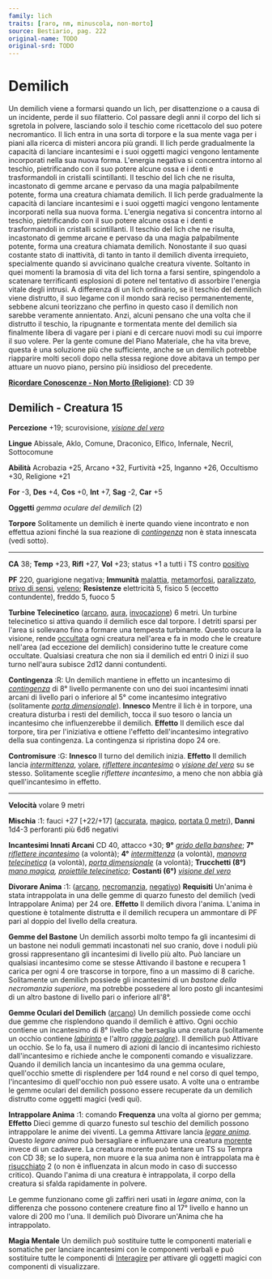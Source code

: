 ```yaml
---
family: lich
traits: [raro, nm, minuscola, non-morto]
source: Bestiario, pag. 222
original-name: TODO
original-srd: TODO
---
```


# Demilich

Un demilich viene a formarsi quando un lich, per disattenzione o a causa di un
incidente, perde il suo filatterio. Col passare degli anni il corpo del lich si
sgretola in polvere, lasciando solo il teschio come ricettacolo del suo potere
necromantico. Il lich entra in una sorta di torpore e la sua mente vaga per i
piani alla ricerca di misteri ancora più grandi. Il lich perde gradualmente la
capacità di lanciare incantesimi e i suoi oggetti magici vengono lentamente
incorporati nella sua nuova forma. L'energia negativa si concentra intorno al
teschio, pietrificando con il suo potere alcune ossa e i denti e trasformandoli
in cristalli scintillanti. Il teschio del lich che ne risulta, incastonato di
gemme arcane e pervaso da una magia palpabilmente potente, forma una creatura
chiamata demilich. Il lich perde gradualmente la capacità di lanciare
incantesimi e i suoi oggetti magici vengono lentamente incorporati nella sua
nuova forma. L'energia negativa si concentra intorno al teschio, pietrificando
con il suo potere alcune ossa e i denti e trasformandoli in cristalli
scintillanti. Il teschio del lich che ne risulta, incastonato di gemme arcane e
pervaso da una magia palpabilmente potente, forma una creatura chiamata
demilich. Nonostante il suo quasi costante stato di inattività, di tanto in
tanto il demilich diventa irrequieto, specialmente quando si avvicinano qualche
creatura vivente. Soltanto in quei momenti la bramosia di vita del lich torna a
farsi sentire, spingendolo a scatenare terrificanti esplosioni di potere nel
tentativo di assorbire l'energia vitale degli intrusi. A differenza di un lich
ordinario, se il teschio del demilich viene distrutto, il suo legame con il
mondo sarà reciso permanentemente, sebbene alcuni teorizzano che perfino in
questo caso il demilich non sarebbe veramente annientato. Anzi, alcuni pensano
che una volta che il distrutto il teschio, la ripugnante e tormentata mente del
demilich sia finalmente libera di vagare per i piani e di cercare nuovi modi su
cui imporre il suo volere. Per la gente comune del Piano Materiale, che ha vita
breve, questa è una soluzione più che sufficiente, anche se un demilich potrebbe
riapparire molti secoli dopo nella stessa regione dove abitava un tempo per
attuare un nuovo piano, persino più insidioso del precedente.

**[Ricordare Conoscenze - Non Morto (Religione)](/azioni/abilita/ricordare-conoscenze)**:
CD 39

## Demilich - Creatura 15

**Percezione** +19; scurovisione,
_[visione del vero](/incantesimi/visione-del-vero)_

**Lingue** Abissale, Aklo, Comune, Draconico, Elfico, Infernale, Necril,
Sottocomune

**Abilità** Acrobazia +25, Arcano +32, Furtività +25, Inganno +26, Occultismo
+30, Religione +21

**For** -3, **Des** +4, **Cos** +0, **Int** +7, **Sag** -2, **Car** +5

**Oggetti** _gemma oculare del demilich_ (2)

**Torpore** Solitamente un demilich è inerte quando viene incontrato e non
effettua azioni finché la sua reazione di
_[contingenza](/incantesimi/contingenza)_ non è stata innescata (vedi sotto).

---

**CA** 38; **Temp** +23, **Rifl** +27, **Vol** +23; status +1 a tutti i TS
contro [positivo](/tratti/positivo)

**PF** 220, guarigione negativa; **Immunità** [malattia](/tratti/monaco),
[metamorfosi](/tratti/metamorfosi), [paralizzato](/condizioni/paralizzato),
[privo di sensi](/condizioni/privo-di-sensi), [veleno](/tratti/veleno);
**Resistenze** elettricità 5, fisico 5 (eccetto contundente), freddo 5, fuoco 5

**Turbine Telecinetico** ([arcano](/tratti/arcano), [aura](/tratti/aura),
[invocazione](/tratti/invocazione)) 6 metri. Un turbine telecinetico si attiva
quando il demilich esce dal torpore. I detriti sparsi per l'area si sollevano
fino a formare una tempesta turbinante. Questo oscura la visione, rende
[occultata](/condizioni/occultato) ogni creatura nell'area e fa in modo che le
creature nell'area (ad eccezione del demilich) considerino tutte le creature
come occultate. Qualsiasi creatura che non sia il demilich ed entri 0 inizi il
suo turno nell'aura subisce 2d12 danni contundenti.

**Contingenza** :R: Un demilich mantiene in effetto un incantesimo di
_[contingenza](/incantesimi/contingenza)_ di 8° livello permanente con uno dei
suoi incantesimi innati arcani di livello pari o inferiore al 5° come
incantesimo integrativo (solitamente
_[porta dimensionale](/incantesimi/porta-dimensionale)_). **Innesco** Mentre il
lich è in torpore, una creatura disturba i resti del demilich, tocca il suo
tesoro o lancia un incantesimo che influenzerebbe il demilich. **Effetto** II
demilich esce dal torpore, tira per l'iniziativa e ottiene l'effetto
dell'incantesimo integrativo della sua contingenza. La contingenza si ripristina
dopo 24 ore.

**Contromisure** :G: **Innesco** Il turno del demilich inizia. **Effetto** Il
demilich lancia _[intermittenza](/incantesimi/intermittenza)_,
[volare](/incantesimi/volare),
_[riflettere incantesimo](/incantesimi/riflettere-incantesimo)_ o
_[visione del vero](/incantesimi/visione-del-vero)_ su se stesso. Solitamente
sceglie _riflettere incantesimo_, a meno che non abbia già quell'incantesimo in
effetto.

---

**Velocità** volare 9 metri

**Mischia** :1: fauci +27 \[+22/+17] ([accurata](/tratti/accurata),
[magico](/tratti/magico), [portata 0 metri](/tratti/portata)), **Danni** 1d4-3
perforanti più 6d6 negativi

**Incantesimi Innati Arcani** CD 40, attacco +30; **9°**
_[grido della banshee](/incantesimi/grido-della-banshee)_; **7°**
_[riflettere incantesimo](/incantesimi/riflettere-incantesimo)_ (a volontà);
**4°** _[intermittenza](/incantesimi/intermittenza)_ (a volontà),
_[manovra telecinetica](/incantesimi/manovra-telecinetica)_ (a volontà),
_[porta dimensionale](/incantesimi/porta-dimensionale)_ (a volontà);
**Trucchetti (8°)** _[mano magica](/incantesimi/mano-magica),
[proiettile telecinetico](/incantesimi/proiettile-telecinetico)_; **Costanti
(6°)** _[visione del vero](/incantesimi/visione-del-vero)_

**Divorare Anima** :1: ([arcano](/tratti/arcano),
[necromanzia](/tratti/necromanzia), [negativo](/tratti/negativo)) **Requisiti**
Un'anima è stata intrappolata in una delle gemme di quarzo funesto del demilich
(vedi Intrappolare Anima) per 24 ore. **Effetto** Il demilich divora l'anima.
L'anima in questione è totalmente distrutta e il demilich recupera un ammontare
di PF pari al doppio del livello della creatura.

**Gemme del Bastone** Un demilich assorbì molto tempo fa gli incantesimi di un
bastone nei noduli gemmati incastonati nel suo cranio, dove i noduli più grossi
rappresentano gli incantesimi di livello più alto. Può lanciare un qualsiasi
incantesimo come se stesse Attivando il bastone e recupera 1 carica per ogni 4
ore trascorse in torpore, fino a un massimo di 8 cariche. Solitamente un
demilich possiede gli incantesimi di un _bastone della necromanzia superiore_,
ma potrebbe possedere al loro posto gli incantesimi di un altro bastone di
livello pari o inferiore all'8°.

**Gemme Oculari del Demilich** ([arcano](/tratti/arcano)) Un demilich possiede
come occhi due gemme che risplendono quando il demilich è attivo. Ogni occhio
contiene un incantesimo di 8° livello che bersaglia una creatura (solitamente un
occhio contiene _[labirinto](/incantesimi/labirinto)_ e l'altro
_[raggio polare](/incantesimi/raggio-polare)_). Il demilich può Attivare un
occhio. Se lo fa, usa il numero di azioni di lancio di incantesimo richiesto
dall'incantesimo e richiede anche le componenti comando e visualizzare. Quando
il demilich lancia un incantesimo da una gemma oculare, quell'occhio smette di
risplendere per 1d4 round e nel corso di quel tempo, l'incantesimo di
quell'occhio non può essere usato. A volte una o entrambe le gemme oculari del
demilich possono essere recuperate da un demilich distrutto come oggetti magici
(vedi qui).

**Intrappolare Anima** :1: comando **Frequenza** una volta al giorno per gemma;
**Effetto** Dieci gemme di quarzo funesto sul teschio del demilich possono
intrappolare le anime dei viventi. La gemma Attivare lancia
_[legare anima](/incantesimi/legare-anima)_. Questo _legare anima_ può
bersagliare e influenzare una creatura [morente](/condizioni/morente) invece di
un cadavere. La creatura morente può tentare un TS su Tempra con CD 38; se lo
supera, non muore e la sua anima non è intrappolata ma è
[risucchiato](/condizioni/risucchiato) 2 (o non è influenzata in alcun modo in
caso di successo critico). Quando l'anima di una creatura è intrappolata, il
corpo della creatura si sfalda rapidamente in polvere.

Le gemme funzionano come gli zaffiri neri usati in _legare anima_, con la
differenza che possono contenere creature fino al 17° livello e hanno un valore
di 200 mo l'una. Il demilich può Divorare un'Anima che ha intrappolato.

**Magia Mentale** Un demilich può sostituire tutte le componenti materiali e
somatiche per lanciare incantesimi con le componenti verbali e può sostituire
tutte le componenti di [Interagire](/azioni/base/interagire) per attivare gli
oggetti magici con componenti di visualizzare.
